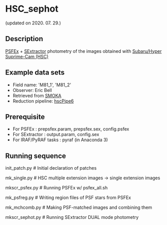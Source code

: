 # HSC_sephot
(updated on 2020. 07. 29.)


## Description
[PSFEx](https://www.astromatic.net/software/psfex) + [SExtractor](https://www.astromatic.net/software/sextractor) photometry of the images obtained with [Subaru/Hyper Suprime-Cam (HSC)](https://www.subarutelescope.org/Observing/Instruments/HSC/index.html)


## Example data sets
* Field name: 'M81_1', 'M81_2'
* Observer: Eric Bell
* Retrieved from [SMOKA](https://smoka.nao.ac.jp/)
* Reduction pipeline: [hscPipe6](https://hsc.mtk.nao.ac.jp/pipedoc/pipedoc_6_e/index.html)


Prerequisite
-----
* For PSFEx : prepsfex.param, prepsfex.sex, config.psfex
* For SExtractor : output.param, config.sex
* For IRAF/PyRAF tasks : pyraf (in Anaconda 3)


Running sequence
-----
init_patch.py    # Initial declaration of patches

mk_single.py    # HSC multiple extension images -> single extension images

mkscr_psfex.py    # Running PSFEx w/ psfex_all.sh

mk_psfreg.py    # Writing region files of PSF stars from PSFEx

mk_mchcomb.py    # Making PSF-matched images and combining them

mkscr_sephot.py    # Running SExtractor DUAL mode photometry


